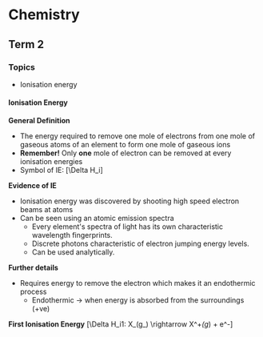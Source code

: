 <script>
MathJax = {
  tex: {
    inlineMath: [['$', '$'], ['\\(', '\\)']],
    displayMath: [ ['\[', '\]'] ]
  }
};
</script>
<script id="MathJax-script" async
  src="https://cdn.jsdelivr.net/npm/mathjax@3/es5/tex-chtml.js">
</script>

<h1>Chemistry</h1>

## Term 2

### Topics
- Ionisation energy

#### Ionisation Energy
**General Definition**
- The energy required to remove one mole of electrons from one mole of gaseous atoms of an element to form one mole of gaseous ions
- **Remember!** Only **one** mole of electron can be removed at every ionisation energies
- Symbol of IE: \[\Delta H_i\]

**Evidence of IE**
- Ionisation energy was discovered by shooting high speed electron beams at atoms
- Can be seen using an atomic emission spectra
    - Every element's spectra of light has its own characteristic wavelength fingerprints.
    - Discrete photons characteristic of electron jumping energy levels.
    - Can be used analytically.

**Further details**
- Requires energy to remove the electron which makes it an endothermic process
    - Endothermic &rarr; when energy is absorbed from the surroundings (+ve)

**First Ionisation Energy**
\[\Delta H_i1: X_(g_) \rightarrow X^+_(g_) + e^-\]